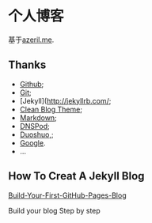 # 个人博客

基于[azeril.me](http://azeril.me/).

## Thanks


* [Github](https://github.com/);
* [Git](https://git-scm.com/);
* [Jekyll](http://jekyllrb.com/;
* [Clean Blog Theme](https://github.com/IronSummitMedia/startbootstrap-clean-blog-jekyll);
* [Markdown](https://daringfireball.net/projects/markdown/);
* [DNSPod](https://www.dnspod.cn/);
* [Duoshuo](http://duoshuo.com/),;
* [Google](http://google.com).
* …

## How To Creat A Jekyll Blog

[Build-Your-First-GitHub-Pages-Blog](http://azeril.me/blog/2015/10/19/Build-Your-First-GitHub-Pages-Blog/)

Build your blog Step by step
